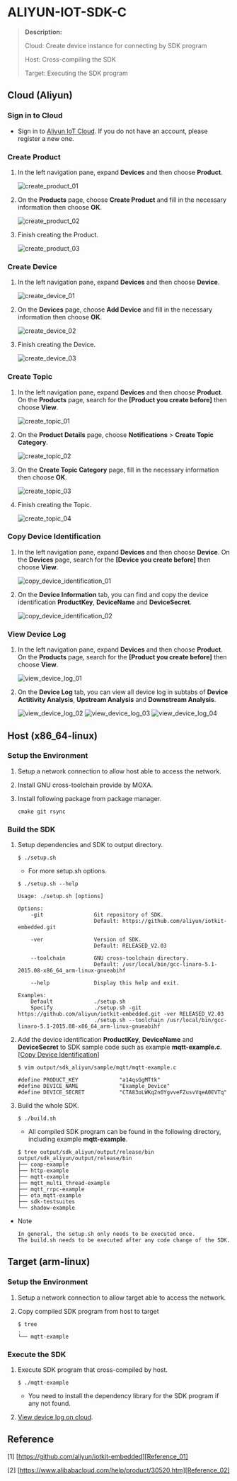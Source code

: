 <!--
#
# Copyright © 2018 Moxa Inc. All rights reserved.
#
# Licensed under the Apache License, Version 2.0 (the "License");
# you may not use this file except in compliance with the License.
# You may obtain a copy of the License at
#
#     http://www.apache.org/licenses/LICENSE-2.0
#
# Unless required by applicable law or agreed to in writing, software
# distributed under the License is distributed on an "AS IS" BASIS,
# WITHOUT WARRANTIES OR CONDITIONS OF ANY KIND, either express or implied.
# See the License for the specific language governing permissions and
# limitations under the License.
#
-->

# ALIYUN-IOT-SDK-C

> **Description:**
>
> Cloud: Create device instance for connecting by SDK program
>
> Host: Cross-compiling the SDK
>
> Target: Executing the SDK program

## Cloud (Aliyun)

### Sign in to Cloud

* Sign in to [Aliyun IoT Cloud][cloud]. If you do not have an account, please register a new one.

### Create Product

1. In the left navigation pane, expand **Devices** and then choose **Product**.

    ![create_product_01][create_product_01]

2. On the **Products** page, choose **Create Product** and fill in the necessary information then choose **OK**.

    ![create_product_02][create_product_02]

3. Finish creating the Product.

    ![create_product_03][create_product_03]

### Create Device

1. In the left navigation pane, expand **Devices** and then choose **Device**.

    ![create_device_01][create_device_01]

2. On the **Devices** page, choose **Add Device** and fill in the necessary information then choose **OK**.

    ![create_device_02][create_device_02]

3. Finish creating the Device.

    ![create_device_03][create_device_03]

### Create Topic

1. In the left navigation pane, expand **Devices** and then choose **Product**. On the **Products** page, search for the **[Product you create before]** then choose **View**.

    ![create_topic_01][create_topic_01]

2. On the **Product Details** page, choose **Notifications** > **Create Topic Category**.

    ![create_topic_02][create_topic_02]

3. On the **Create Topic Category** page, fill in the necessary information then choose **OK**.

    ![create_topic_03][create_topic_03]

4. Finish creating the Topic.

    ![create_topic_04][create_topic_04]

### Copy Device Identification

1. In the left navigation pane, expand **Devices** and then choose **Device**. On the **Devices** page, search for the **[Device you create before]** then choose **View**.

    ![copy_device_identification_01][copy_device_identification_01]

2. On the **Device Information** tab, you can find and copy the device identification **ProductKey**, **DeviceName** and **DeviceSecret**.

    ![copy_device_identification_02][copy_device_identification_02]

### View Device Log

1. In the left navigation pane, expand **Devices** and then choose **Product**. On the **Products** page, search for the **[Product you create before]** then choose **View**.

    ![view_device_log_01][view_device_log_01]

2. On the **Device Log** tab, you can view all device log in subtabs of **Device Actitivity Analysis**, **Upstream Analysis** and **Downstream Analysis**.

    ![view_device_log_02][view_device_log_02]
    ![view_device_log_03][view_device_log_03]
    ![view_device_log_04][view_device_log_04]

## Host (x86_64-linux)

### Setup the Environment

1. Setup a network connection to allow host able to access the network.

2. Install GNU cross-toolchain provide by MOXA.

3. Install following package from package manager.

    ```
    cmake git rsync
    ```

### Build the SDK

1. Setup dependencies and SDK to output directory.

    ```
    $ ./setup.sh
    ```
    * For more setup.sh options.

    ```
    $ ./setup.sh --help

    Usage: ./setup.sh [options]

    Options:
        -git                Git repository of SDK.
                            Default: https://github.com/aliyun/iotkit-embedded.git

        -ver                Version of SDK.
                            Default: RELEASED_V2.03

        --toolchain         GNU cross-toolchain directory.
                            Default: /usr/local/bin/gcc-linaro-5.1-2015.08-x86_64_arm-linux-gnueabihf

        --help              Display this help and exit.

    Examples:
        Default             ./setup.sh
        Specify             ./setup.sh -git https://github.com/aliyun/iotkit-embedded.git -ver RELEASED_V2.03
                            ./setup.sh --toolchain /usr/local/bin/gcc-linaro-5.1-2015.08-x86_64_arm-linux-gnueabihf
    ```

2. Add the device identification **ProductKey**, **DeviceName** and **DeviceSecret** to SDK sample code such as example **mqtt-example.c**. [[Copy Device Identification](#copy-device-identification)]

    ```
    $ vim output/sdk_aliyun/sample/mqtt/mqtt-example.c
    ```
    ```
    #define PRODUCT_KEY             "a14qsGgMTtk"
    #define DEVICE_NAME             "Example_Device"
    #define DEVICE_SECRET           "CTA83oLWKq2n0YgvveFZusvVqeA0EVTq"
    ```

3. Build the whole SDK.

    ```
    $ ./build.sh
    ```
    * All compiled SDK program can be found in the following directory, including example **mqtt-example**.

    ```
    $ tree output/sdk_aliyun/output/release/bin
    output/sdk_aliyun/output/release/bin
    ├── coap-example
    ├── http-example
    ├── mqtt-example
    ├── mqtt_multi_thread-example
    ├── mqtt_rrpc-example
    ├── ota_mqtt-example
    ├── sdk-testsuites
    └── shadow-example
    ```

* Note

    ```
    In general, the setup.sh only needs to be executed once.
    The build.sh needs to be executed after any code change of the SDK.
    ```

## Target (arm-linux)

### Setup the Environment

1. Setup a network connection to allow target able to access the network.

2. Copy compiled SDK program from host to target

    ```
    $ tree
    .
    └── mqtt-example
    ```

### Execute the SDK

1. Execute SDK program that cross-compiled by host.

    ```
    $ ./mqtt-example
    ```
    * You need to install the dependency library for the SDK program if any not found.

2. [View device log on cloud](#view-device-log).

## Reference

[1] [https://github.com/aliyun/iotkit-embedded][Reference_01]

[2] [https://www.alibabacloud.com/help/product/30520.htm][Reference_02]

[comment]: # (Images)
[create_product_01]: readme/create_product_01.png
[create_product_02]: readme/create_product_02.png
[create_product_03]: readme/create_product_03.png

[create_device_01]: readme/create_device_01.png
[create_device_02]: readme/create_device_02.png
[create_device_03]: readme/create_device_03.png

[create_topic_01]: readme/create_topic_01.png
[create_topic_02]: readme/create_topic_02.png
[create_topic_03]: readme/create_topic_03.png
[create_topic_04]: readme/create_topic_04.png

[copy_device_identification_01]: readme/copy_device_identification_01.png
[copy_device_identification_02]: readme/copy_device_identification_02.png

[view_device_log_01]: readme/view_device_log_01.png
[view_device_log_02]: readme/view_device_log_02.png
[view_device_log_03]: readme/view_device_log_03.png
[view_device_log_04]: readme/view_device_log_04.png

[comment]: # (Links)
[cloud]: https://iot.console.aliyun.com
[Reference_01]: https://github.com/aliyun/iotkit-embedded
[Reference_02]: https://www.alibabacloud.com/help/product/30520.htm

